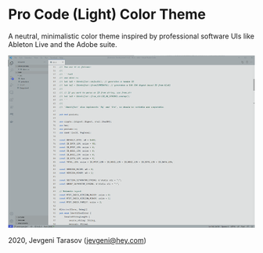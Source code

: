 # Pro Code (Light) Color Theme

A neutral, minimalistic color theme inspired by professional software UIs like
Ableton Live and the Adobe suite.

![Pro Code (Light) Screenshot](screenshots/vs-code-pro-code-light-screenshot.png)

2020, Jevgeni Tarasov (jevgeni@hey.com)
